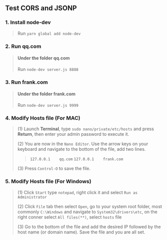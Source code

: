 ## Test CORS and JSONP
### 1. Install **node-dev**
>Run ```yarn global add node-dev```

### 2. Run **qq.com**
> #### Under the folder **qq.com**
> Run ```node-dev server.js 8888```


### 3. Run **frank.com**
> #### Under the folder **frank.com**
> Run ```node-dev server.js 9999```

### 4. Modify Hosts file (For  MAC)
> (1) Launch **Terminal**, type ```sudo nano/private/etc/hosts``` and press **Return**, then enter your admin password to execute it.
>
> (2) You are now in the ```Nano Editor```. Use the arrow keys on your keyboard and navigate to the bottom of the file, add two lines.
> > ```127.0.0.1    qq.com```
> > ```127.0.0.1    frank.com```
>
> (3) Press ```Control-O``` to save the file.


### 5. Modify Hosts file (For  Windows)
> (1) Click ```Start``` type ```notepad```, right click it and select ```Run as Administrator```
>
> (2) Click ```File``` tab then select ```Open```, go to your system root folder, most commonly ```C:\Windows``` and navigate to ```System32\drivers\etc```, on the right conner select ```All files(**)```, select  ```hosts``` file
>
> (3) Go to the bottom of the file and add the desired IP followed by the host name (or domain name). Save the file and you are all set.





